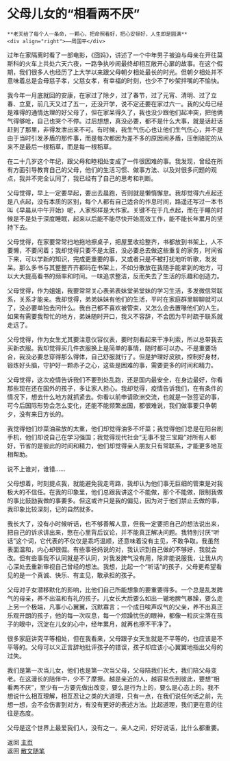 # 父母儿女的“相看两不厌”

```{tip} 
**老天给了每个人一条命，一颗心，把命照看好，把心安顿好，人生即是圆满**   
<div align="right">——周国平</div>
```

过年在家隔离时看了一部电影，《囧妈》，讲述了一个中年男子被迫与母亲在开往莫斯科的火车上共处六天六夜，一路争执吵闹最终却相互敞开心扉的故事。在这个假期，我们很多人也经历了上大学以来跟父母朝夕相处最长的时光。但朝夕相处并不意味着总是会母慈子孝，父慈女孝，有幸福的时刻，也少不了吵架拌嘴的不愉快。

我今年一月底就回的安康，在家过了除夕，过了春节，过了元宵、清明、过了立春、立夏，前几天又过了五一，还没开学，说不定还要在家过六一。我的父母已经是难得的通情达理的好父母了，但在家呆得久了，我也没少跟他们起冲突，把他俩气得够呛，自己也哭个不停。过后想想，真没必要，都不是什么大事，就是话赶话赶到了那里，非得发泄出来不可。有时候，我生气伤心也让他们生气伤心，并不是由于当时引发矛盾的那件事，而是每次都因为差不多的原因闹矛盾，压倒骆驼的从来不是最后一根稻草，而是每一根稻草。

在二十几岁这个年纪，跟父母和睦相处变成了一件很困难的事。我发现，曾经在所有方面引导教育自己的父母，他们的生活习惯、做事方法、以及对很多问题的观点，我并不完全认同了，我已经有了自己的思考和判断。

父母觉得，早上一定要早起，要出去晨跑，否则就是懒惰懈怠。我却觉得六点起还是八点起，没有本质的区别，每个人都有自己适合的作息时间，路遥还写过一本书叫《早晨从中午开始》呢，人家照样是大作家。关键不在于几点起，而在于睡的时候是不是处于深度睡眠，起来以后能不能尽快开始高效工作，能不能长年累月的坚持下去。

父母觉得，在家要常常扫地拖地擦桌子，把屋里收拾整齐，书都放到书架上，人不要懒，不要闲着；我却觉得只要不是太脏，没必要总去做这些重复的家务，时间省下来，可以学新的知识，完成更重要的事，又或者只是不被打扰地听听歌，发发呆。那么多书与其整整齐齐都码在书架上，不如分散放在我随手能拿到的地方，可以大大提高看书的频率和时间。一味追求整洁，反而失去了生活的乐趣和创造力。

父母觉得，作为姐姐，我要常常关心表弟表妹堂弟堂妹的学习生活，多发微信常联系，关系才能亲。我却觉得，弟弟妹妹有他们的生活，平时在家庭群里聊聊就可以了，没必要单独去问什么。我自己都不喜欢被管束，又怎么会去置喙他们的人生。如果有需要我帮忙的地方，弟妹随时开口，我义不容辞，不会因为平时疏于联系就走远了。

父母觉得，作为女生尤其要注意仪容仪表，要时刻看起来干净利索，所以总带我去买新衣服。我却觉得买几件衣服换上是简单的事情，随时都可以办。不是重要场合，我没必要总穿得那么得体，自己舒服就行了。但是护理好皮肤，控制好身材，锻炼好头脑，守护好一颗赤子之心，这些是困难的事，需要更多的时间和精力。

父母觉得，这次疫情告诉我们不要到处乱跑，还是国内最安全，在身边最好，你看那些现在还在国外的孩子，多让家人担心。我却觉得，疫情告诉我们，在有条件的情况下，想去什么地方就抓紧去。你看以前申请欧洲交流，也就是一张签证的事，可今后国际形势会怎么变化，还能不能频繁出国，都很难说，我们做事要只争朝夕，没有来日方长的。

我觉得他们炒菜油盐放的太重，他们却觉得油多不坏菜；我觉得他们总是在阳台刷手机，他们却说自己在学习强国；我觉得现代社会“无事不登三宝殿”对所有人都好，节省的是彼此的时间和精力，他们却觉得亲人朋友只有常联系，才能更多地互相帮助。

说不上谁对，谁错……

父母想着，时刻提点我，就能避免我走弯路，我却认为他们事无巨细的管束是对我极大的不信任。在我的印象里，他们总跟我讲这个不能做，那个不能做，限制我做的事比鼓励我做的事要多。但这或许只是我的偏见，因为对于他们禁止去做的事，我印象比较深刻，记的自然就多。

我长大了，没有小时候听话，也不够善解人意，但我一定要把自己的想法说出来，把自己的诉求讲出来，憋在心里背后议论，并不能真正解决问题。我特别讨厌“听话”这个词，它代表的不仅仅是乖巧温顺，还意味着没有主见，不敢争取。我虽然表面温和，内心却很倔。有些事爸妈说的对，我认识到自己做的不够好，我就会改。但有些事我不认同就是不认同，对我发脾气没有用，除非能说服我，让我从内心深处去重新审视自己曾经的想法。我想，比起一个“听话”的孩子，父母更希望看见的是一个真诚、快乐、有主见，敢承担的孩子。

父母对子女潜移默化的影响，比他们自己所能想象的要重要得多。一个总是乱发脾气的母亲，养不出温和有礼的孩子。儿女长大后要么如出一辙地脾气暴躁，要么走上另一个极端，凡事小心翼翼，沉默寡言；一个成日唉声叹气的父亲，养不出真正乐观开朗的孩子，他的每一次叹息，每一个烦躁忧伤的眼神，都像一粒灰尘落在孩子的眼中，沉淀在儿女的心中，经年累月，就再也擦不干净了。

很多家庭讲究平等相处，但在我看来，父母跟子女天生就是不平等的，也应该是不平等的。父母可以义正言辞地批评孩子的错误，孩子却应该小心翼翼地指出父母的过失。

我们是第一次当儿女，他们也是第一次当父母，父母陪我们长大，我们陪父母变老。在这漫长的陪伴中，少不了摩擦。越是亲近的人，越容易伤到彼此，要想“相看两不厌”，至少有一方要先做出改变，要么是行为上的，要么是心态上的。我不想说什么相互理解，相互忍让之类的大道理，只有一点，在我们说任何话之前，先想一想，会不会伤害到对方，有没有更好的表述方法。比起道理，我们更在意的往往是态度。

父母是这个世界上最爱我们人，没有之一。亲人之间，好好说话，比什么都重要。


返回 [主页](../../../intro.md)   
返回 [散文随笔](../../../posts/essaycollection.md)